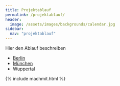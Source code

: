```yaml
---
title: Projektablauf
permalink: /projektablauf/
header:
  image: /assets/images/backgrounds/calendar.jpg
sidebar:
  nav: "projektablauf"
---
```

Hier den Ablauf beschreiben

* [Berlin](berlin/)
* [München](muenchen/)
* [Wuppertal](wuppertal/)

{% include machmit.html %}
